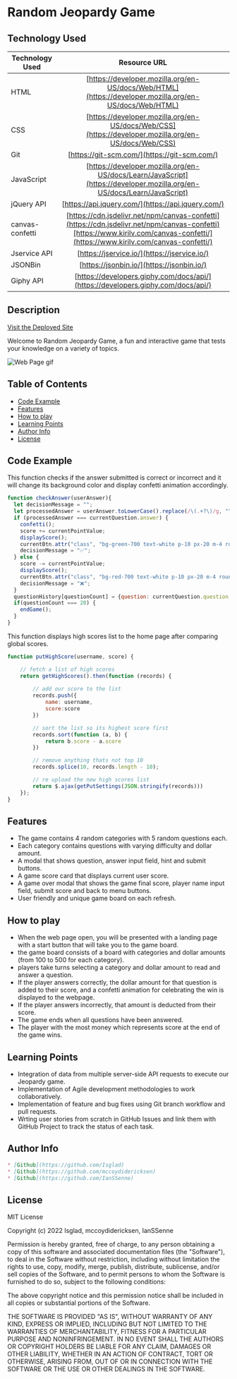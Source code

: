 # Random Jeopardy Game

## Technology Used

| Technology Used         | Resource URL           | 
| ------------- |:-------------:| 
| HTML    | [https://developer.mozilla.org/en-US/docs/Web/HTML](https://developer.mozilla.org/en-US/docs/Web/HTML) | 
| CSS     | [https://developer.mozilla.org/en-US/docs/Web/CSS](https://developer.mozilla.org/en-US/docs/Web/CSS)      |   
| Git | [https://git-scm.com/](https://git-scm.com/)     |   
| JavaScript   | [https://developer.mozilla.org/en-US/docs/Learn/JavaScript](https://developer.mozilla.org/en-US/docs/Learn/JavaScript)      |
| jQuery API   | [https://api.jquery.com/](https://api.jquery.com/)  |
| canvas-confetti    |  [https://cdn.jsdelivr.net/npm/canvas-confetti](https://cdn.jsdelivr.net/npm/canvas-confetti)[https://www.kirilv.com/canvas-confetti/](https://www.kirilv.com/canvas-confetti/)   |
| Jservice API  |  [https://jservice.io/](https://jservice.io/)    |
| JSONBin     |  [https://jsonbin.io/](https://jsonbin.io/)      |
| Giphy API   |  [https://developers.giphy.com/docs/api/](https://developers.giphy.com/docs/api/)      |

## Description
[Visit the Deployed Site](https://mccoydidericksen.github.io/jeopardy-game)

Welcome to Random Jeopardy Game, a fun and interactive game that tests your knowledge on a variety of topics.

![Web Page gif](/assets/images/Jeopardy%20game.gif)

## Table of Contents

- [Code Example](#code-example)
- [Features](#features)
- [How to play](#how-to-play)
- [Learning Points](#learning-points)
- [Author Info](#author-info)
- [License](#license)

## Code Example

This function checks if the answer submitted is correct or incorrect and it will change its background color and display confetti animation accordingly.
```js
function checkAnswer(userAnswer){
  let decisionMessage = "";
  let processedAnswer = userAnswer.toLowerCase().replace(/\(.+?\)/g, "").replace(/[^a-z0-9\s]/gi, "")
  if (processedAnswer === currentQuestion.answer) {
    confetti();
    score += currentPointValue;
    displayScore();
    currentBtn.attr("class", "bg-green-700 text-white p-10 px-20 m-4 rounded-md");
    decisionMessage = "✅";
  } else {
    score -= currentPointValue;
    displayScore();
    currentBtn.attr("class", "bg-red-700 text-white p-10 px-20 m-4 rounded-md");
    decisionMessage = "❌";
  }
  questionHistory[questionCount] = {question: currentQuestion.question, answer: currentQuestion.answer, userAnswer: userAnswer, "correct?": decisionMessage};
  if(questionCount === 20) {
    endGame();
  }
}
```
This function displays high scores list to the home page after comparing global scores.
```js
function putHighScore(username, score) {

	// fetch a list of high scores
	return getHighScores().then(function (records) {
		
		// add our score to the list
		records.push({
			name: username,
			score:score
		})

		// sort the list so its highest score first
		records.sort(function (a, b) {
			return b.score - a.score
		})

		// remove anything thats not top 10
		records.splice(10, records.length - 10);

		// re upload the new high scores list
		return $.ajax(getPutSettings(JSON.stringify(records)))
	});
}
```

## Features

- The game contains 4 random categories with 5 random questions each.
- Each category contains questions with varying difficulty and dollar amount.
- A modal that shows question, answer input field, hint and submit buttons.
- A game score card that displays current user score.
- A game over modal that shows the game final score, player name input field, submit score and back to menu buttons.
- User friendly and unique game board on each refresh.

## How to play

- When the web page open, you will be presented with a landing page with a start button that will take you to the game board.
- the game board consists of a board with categories and dollar amounts (from 100 to 500 for each category).
- players take turns selecting a category and dollar amount to read and answer a question.
- If the player answers correctly, the dollar amount for that question is added to their score, and a confetti animation for celebrating the win is displayed to the webpage.
- If the player answers incorrectly, that amount is deducted from their score.
- The game ends when all questions have been answered.
- The player with the most money which represents score at the end of the game wins.

## Learning Points

- Integration of data from multiple server-side API requests to execute our Jeopardy game.
- Implementation of Agile development methodologies to work collaboratively.
- Implementation of feature and bug fixes using Git branch workflow and pull requests.
- Wrting user stories from scratch in GitHub Issues and link them with GitHub Project to track the status of each task.

## Author Info

```md
* [Github](https://github.com/Isglad)
* [Github](https://github.com/mccoydidericksen)
* [Github](https://github.com/IanSSenne)
```

## License

MIT License

Copyright (c) 2022 Isglad, mccoydidericksen, IanSSenne

Permission is hereby granted, free of charge, to any person obtaining a copy
of this software and associated documentation files (the "Software"), to deal
in the Software without restriction, including without limitation the rights
to use, copy, modify, merge, publish, distribute, sublicense, and/or sell
copies of the Software, and to permit persons to whom the Software is
furnished to do so, subject to the following conditions:

The above copyright notice and this permission notice shall be included in all
copies or substantial portions of the Software.

THE SOFTWARE IS PROVIDED "AS IS", WITHOUT WARRANTY OF ANY KIND, EXPRESS OR
IMPLIED, INCLUDING BUT NOT LIMITED TO THE WARRANTIES OF MERCHANTABILITY,
FITNESS FOR A PARTICULAR PURPOSE AND NONINFRINGEMENT. IN NO EVENT SHALL THE
AUTHORS OR COPYRIGHT HOLDERS BE LIABLE FOR ANY CLAIM, DAMAGES OR OTHER
LIABILITY, WHETHER IN AN ACTION OF CONTRACT, TORT OR OTHERWISE, ARISING FROM,
OUT OF OR IN CONNECTION WITH THE SOFTWARE OR THE USE OR OTHER DEALINGS IN THE
SOFTWARE.